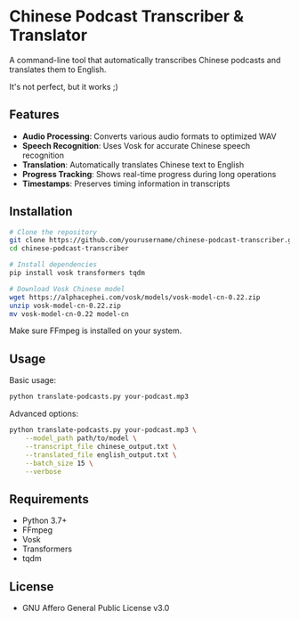 # Chinese Podcast Transcriber & Translator

A command-line tool that automatically transcribes Chinese podcasts and translates them to English.

It's not perfect, but it works ;)

## Features

- **Audio Processing**: Converts various audio formats to optimized WAV
- **Speech Recognition**: Uses Vosk for accurate Chinese speech recognition
- **Translation**: Automatically translates Chinese text to English
- **Progress Tracking**: Shows real-time progress during long operations
- **Timestamps**: Preserves timing information in transcripts

## Installation

```bash
# Clone the repository
git clone https://github.com/yourusername/chinese-podcast-transcriber.git
cd chinese-podcast-transcriber

# Install dependencies
pip install vosk transformers tqdm

# Download Vosk Chinese model
wget https://alphacephei.com/vosk/models/vosk-model-cn-0.22.zip
unzip vosk-model-cn-0.22.zip
mv vosk-model-cn-0.22 model-cn
```

Make sure FFmpeg is installed on your system.

## Usage

Basic usage:

```bash
python translate-podcasts.py your-podcast.mp3
```

Advanced options:

```bash
python translate-podcasts.py your-podcast.mp3 \
    --model_path path/to/model \
    --transcript_file chinese_output.txt \
    --translated_file english_output.txt \
    --batch_size 15 \
    --verbose
```

## Requirements

- Python 3.7+
- FFmpeg
- Vosk
- Transformers
- tqdm

## License
- GNU Affero General Public License v3.0
